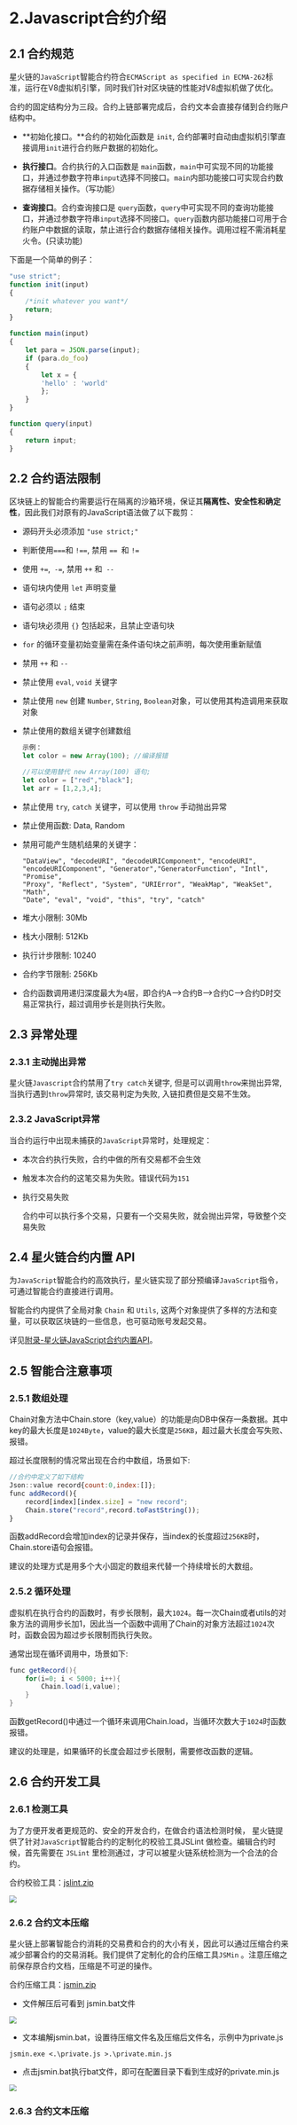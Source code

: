 # 2.Javascript合约介绍

## 2.1 合约规范

星火链的`JavaScript`智能合约符合`ECMAScript as specified in ECMA-262`标准，运行在V8虚拟机引擎，同时我们针对区块链的性能对V8虚拟机做了优化。

合约的固定结构分为三段。合约上链部署完成后，合约文本会直接存储到合约账户结构中。 

* **初始化接口。**合约的初始化函数是 `init`, 合约部署时自动由虚拟机引擎直接调用`init`进行合约账户数据的初始化。

* **执行接口**。合约执行的入口函数是 `main`函数，`main`中可实现不同的功能接口，并通过参数字符串`input`选择不同接口。`main`内部功能接口可实现合约数据存储相关操作。（写功能）

* **查询接口**。合约查询接口是 `query`函数，`query`中可实现不同的查询功能接口，并通过参数字符串`input`选择不同接口。`query`函数内部功能接口可用于合约账户中数据的读取，禁止进行合约数据存储相关操作。调用过程不需消耗星火令。(只读功能)

下面是一个简单的例子：

```javascript
"use strict";
function init(input)
{
    /*init whatever you want*/
    return;
}

function main(input)
{
    let para = JSON.parse(input);
    if (para.do_foo)
    {
        let x = {
        'hello' : 'world'
        };
    }
}

function query(input)
{ 
    return input;
}
```

## 2.2 合约语法限制

区块链上的智能合约需要运行在隔离的沙箱环境，保证其**隔离性、安全性和确定性**，因此我们对原有的JavaScript语法做了以下裁剪：

- 源码开头必须添加 `"use strict;"`

- 判断使用` === `和 `!==`, 禁用 `== `和 `!=` 

- 使用 `+=`,` -=`, 禁用 `++` 和` --` 

- 语句块内使用 `let` 声明变量

- 语句必须以 `;` 结束

- 语句块必须用 `{}` 包括起来，且禁止空语句块

- `for` 的循环变量初始变量需在条件语句块之前声明，每次使用重新赋值

- 禁用 `++` 和 `--`

- 禁止使用 `eval`, `void` 关键字

- 禁止使用 `new` 创建 `Number`, `String`, `Boolean`对象，可以使用其构造调用来获取对象

- 禁止使用的数组关键字创建数组

  ```javascript
  示例：
  let color = new Array(100); //编译报错
  
  //可以使用替代 new Array(100) 语句;
  let color = ["red","black"]; 
  let arr = [1,2,3,4];
  ```

- 禁止使用 `try`, `catch` 关键字，可以使用 `throw` 手动抛出异常

- 禁止使用函数: Data, Random 

- 禁用可能产生随机结果的关键字：

  ```
  "DataView", "decodeURI", "decodeURIComponent", "encodeURI",
  "encodeURIComponent", "Generator","GeneratorFunction", "Intl", "Promise",
  "Proxy", "Reflect", "System", "URIError", "WeakMap", "WeakSet", "Math",
  "Date", "eval", "void", "this", "try", "catch"
  ```

- 堆大小限制: 30Mb

- 栈大小限制: 512Kb

- 执行计步限制: 10240

- 合约字节限制: 256Kb

- 合约函数调用递归深度最大为`4`层，即合约A-->合约B-->合约C-->合约D时交易正常执行，超过调用步长是则执行失败。

## 2.3 异常处理

### 2.3.1 主动抛出异常

星火链`Javascript`合约禁用了`try catch`关键字, 但是可以调用`throw`来抛出异常, 当执行遇到`throw`异常时, 该交易判定为失败, 入链扣费但是交易不生效。

### 2.3.2 JavaScript异常

当合约运行中出现未捕获的`JavaScript`异常时，处理规定：

* 本次合约执行失败，合约中做的所有交易都不会生效

* 触发本次合约的这笔交易为失败。错误代码为`151`

- 执行交易失败

  合约中可以执行多个交易，只要有一个交易失败，就会抛出异常，导致整个交易失败

## 2.4 星火链合约内置 API

为`JavaScript`智能合约的高效执行，星火链实现了部分预编译`JavaScript`指令，可通过智能合约直接进行调用。

智能合约内提供了全局对象 `Chain` 和 `Utils`, 这两个对象提供了多样的方法和变量，可以获取区块链的一些信息，也可驱动账号发起交易。

详见[附录-星火链JavaScript合约内置API](附录-星火链JavaScript合约内置API.md)。

## 2.5 智能合注意事项

### 2.5.1 数组处理

Chain对象方法中Chain.store（key,value）的功能是向DB中保存一条数据。其中key的最大长度是`1024Byte`，value的最大长度是`256KB`，超过最大长度会写失败、报错。

超过长度限制的情况常出现在合约中数组，场景如下:

```javascript
//合约中定义了如下结构 
Json::value record{count:0,index:[]};
func addRecord(){
	record[index][index.size] = "new record";
	Chain.store("record",record.toFastString());
}
```

函数addRecord会增加index的记录并保存，当index的长度超过`256KB`时，Chain.store语句会报错。

建议的处理方式是用多个大小固定的数组来代替一个持续增长的大数组。

### 2.5.2 循环处理

虚拟机在执行合约的函数时，有步长限制，最大`1024`。每一次Chain或者utils的对象方法的调用步长加1，因此当一个函数中调用了Chain的对象方法超过`1024`次时，函数会因为超过步长限制而执行失败。

通常出现在循环调用中，场景如下:

```java
func getRecord(){
	for(i=0; i < 5000; i++){
		Chain.load(i,value);
	}
}
```

函数getRecord()中通过一个循环来调用Chain.load，当循环次数大于`1024`时函数报错。

建议的处理是，如果循环的长度会超过步长限制，需要修改函数的逻辑。

## 2.6 合约开发工具

### 2.6.1 检测工具

为了方便开发者更规范的、安全的开发合约，在做合约语法检测时候， 星火链提供了针对`JavaScript`智能合约的定制化的校验工具JSLint 做检查。编辑合约时候，首先需要在 `JSLint` 里检测通过，才可以被星火链系统检测为一个合法的合约。

 合约校验工具：[jslint.zip](https://github.com/caict-4iot-dev/BIF-Core-Doc/blob/feature/readthedocs/source/_static/tools/jslint.zip)

<img src="../_static/images/jslint.png"  style="zoom: 80%;" />

### 2.6.2 合约文本压缩

 星火链上部署智能合约消耗的交易费和合约的大小有关，因此可以通过压缩合约来减少部署合约的交易消耗。我们提供了定制化的合约压缩工具`JSMin` 。注意压缩之前保存原合约文档，压缩是不可逆的操作。

 合约压缩工具：[jsmin.zip](https://github.com/caict-4iot-dev/BIF-Core-Doc/blob/feature/readthedocs/source/_static/tools/jsmin.zip)

- 文件解压后可看到 jsmin.bat文件

<img src="../_static/images/jsmin-1.png"  style="zoom: 80%;" />

- 文本编解jsmin.bat，设置待压缩文件名及压缩后文件名，示例中为private.js

```text
jsmin.exe <.\private.js >.\private.min.js
```

- 点击jsmin.bat执行bat文件，即可在配置目录下看到生成好的private.min.js

<img src="../_static/images/jsmin-2.png" style="zoom: 80%;" />

### 2.6.3 合约文本压缩